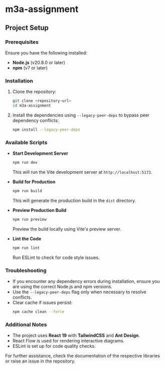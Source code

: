 # m3a-assignment

## Project Setup

### Prerequisites
Ensure you have the following installed:
- **Node.js** (v20.8.0 or later)
- **npm** (v7 or later)

### Installation
1. Clone the repository:
    ```bash
    git clone <repository-url>
    cd m3a-assignment
    ```

2. Install the dependencies using `--legacy-peer-deps` to bypass peer dependency conflicts:
    ```bash
    npm install --legacy-peer-deps
    ```

### Available Scripts

- **Start Development Server**
    ```bash
    npm run dev
    ```
    This will run the Vite development server at `http://localhost:5173`.

- **Build for Production**
    ```bash
    npm run build
    ```
    This will generate the production build in the `dist` directory.

- **Preview Production Build**
    ```bash
    npm run preview
    ```
    Preview the build locally using Vite's preview server.

- **Lint the Code**
    ```bash
    npm run lint
    ```
    Run ESLint to check for code style issues.

### Troubleshooting
- If you encounter any dependency errors during installation, ensure you are using the correct Node.js and npm versions.
- Use the `--legacy-peer-deps` flag only when necessary to resolve conflicts.
- Clear cache if issues persist:
    ```bash
    npm cache clean --force
    ```

### Additional Notes
- The project uses **React 19** with **TailwindCSS** and **Ant Design**.
- React Flow is used for rendering interactive diagrams.
- ESLint is set up for code quality checks.

For further assistance, check the documentation of the respective libraries or raise an issue in the repository.

